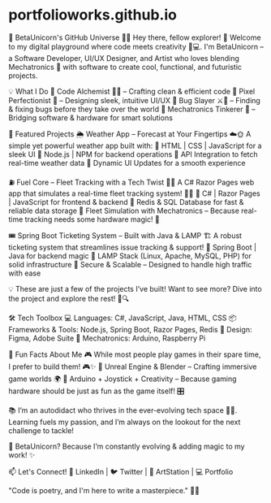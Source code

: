 # portfolioworks.github.io

🌌 BetaUnicorn's GitHub Universe 🦄🚀
Hey there, fellow explorer! 👋 Welcome to my digital playground where code meets creativity 🎨💻. I'm BetaUnicorn – a Software Developer, UI/UX Designer, and Artist who loves blending Mechatronics 🤖 with software to create cool, functional, and futuristic projects.

💡 What I Do
🔹 Code Alchemist 🧙‍♂️ – Crafting clean & efficient code
🔹 Pixel Perfectionist 🎨 – Designing sleek, intuitive UI/UX
🔹 Bug Slayer ⚔️🐛 – Finding & fixing bugs before they take over the world
🔹 Mechatronics Tinkerer 🤖 – Bridging software & hardware for smart solutions

🚀 Featured Projects
🌦️ Weather App – Forecast at Your Fingertips ☁️🌞
A simple yet powerful weather app built with:
🔹 HTML | CSS | JavaScript for a sleek UI
🔹 Node.js | NPM for backend operations
🔹 API Integration to fetch real-time weather data
🔹 Dynamic UI Updates for a smooth experience

⛽ Fuel Core – Fleet Tracking with a Tech Twist 🚛📡
A C# Razor Pages web app that simulates a real-time fleet tracking system! 🚗💨
🔹 C# | Razor Pages | JavaScript for frontend & backend
🔹 Redis & SQL Database for fast & reliable data storage
🔹 Fleet Simulation with Mechatronics – Because real-time tracking needs some hardware magic! 🔧

🎟️ Spring Boot Ticketing System – Built with Java & LAMP 🏗️
A robust ticketing system that streamlines issue tracking & support!
🔹 Spring Boot | Java for backend magic
🔹 LAMP Stack (Linux, Apache, MySQL, PHP) for solid infrastructure
🔹 Secure & Scalable – Designed to handle high traffic with ease


💡 These are just a few of the projects I’ve built! Want to see more? Dive into the project and explore the rest! 🚀🔍



🛠️ Tech Toolbox
💻 Languages: C#, JavaScript, Java, HTML, CSS
📦 Frameworks & Tools: Node.js, Spring Boot, Razor Pages, Redis
🎨 Design: Figma, Adobe Suite
🔧 Mechatronics: Arduino, Raspberry Pi

🌟 Fun Facts About Me
🎮 While most people play games in their spare time, I prefer to build them! 🎮✨
🔹 Unreal Engine & Blender – Crafting immersive game worlds 🌍
🔹 Arduino + Joystick + Creativity – Because gaming hardware should be just as fun as the game itself! 🎛️

📚 I’m an autodidact who thrives in the ever-evolving tech space 🚀💡. Learning fuels my passion, and I’m always on the lookout for the next challenge to tackle!

🦄 BetaUnicorn? Because I’m constantly evolving & adding magic to my work! ✨

📫 Let's Connect!
🔗 LinkedIn | 🐦 Twitter | 🎨 ArtStation | 💻 Portfolio

"Code is poetry, and I'm here to write a masterpiece." 🚀✨

